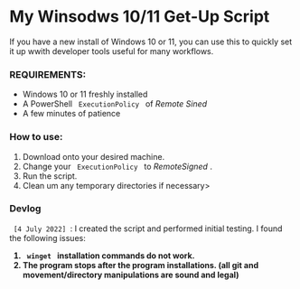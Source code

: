 <h1> My Winsodws 10/11 Get-Up Script </h1>

If you have a new install of Windows 10 or 11, you can use this to quickly set it up wwith developer tools useful for many workflows.

<h3> REQUIREMENTS: </h3>

<ul>
   <li> Windows 10 or 11 freshly installed </li>
   <li> A PowerShell <code> ExecutionPolicy </code> of <i> Remote Sined </i> </li>
   <li> A few minutes of patience </li>
</ul>

<h3> How to use: </h3>
<ol>
   <li> Download onto your desired machine. </li>
   <li> Change your <code> ExecutionPolicy </code> to <i> RemoteSigned </i>. </li>
   <li> Run the script. </li> 
   <li> Clean um any temporary directories if necessary> </li>
</ol>

<h3> Devlog </h3>
<code> [4 July 2022] </code>: I created the script and performed initial testing. I found the following issues: <b>
<ol>
   <li> <code> winget </code> installation commands do not work.  </li> 
   <li> The program stops after the program installations. (all git and movement/directory manipulations are sound and legal) </li> 
</ol>
